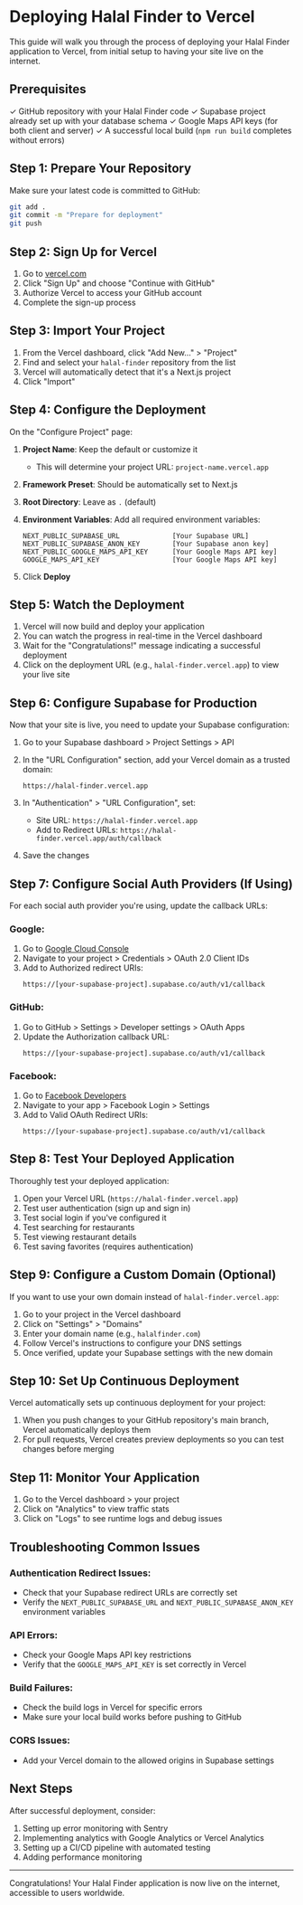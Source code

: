 # Deploying Halal Finder to Vercel

This guide will walk you through the process of deploying your Halal Finder application to Vercel, from initial setup to having your site live on the internet.

## Prerequisites

✓ GitHub repository with your Halal Finder code
✓ Supabase project already set up with your database schema
✓ Google Maps API keys (for both client and server)
✓ A successful local build (`npm run build` completes without errors)

## Step 1: Prepare Your Repository

Make sure your latest code is committed to GitHub:

```bash
git add .
git commit -m "Prepare for deployment"
git push
```

## Step 2: Sign Up for Vercel

1. Go to [vercel.com](https://vercel.com/)
2. Click "Sign Up" and choose "Continue with GitHub"
3. Authorize Vercel to access your GitHub account
4. Complete the sign-up process

## Step 3: Import Your Project

1. From the Vercel dashboard, click "Add New..." > "Project"
2. Find and select your `halal-finder` repository from the list
3. Vercel will automatically detect that it's a Next.js project
4. Click "Import"

## Step 4: Configure the Deployment

On the "Configure Project" page:

1. **Project Name**: Keep the default or customize it
   - This will determine your project URL: `project-name.vercel.app`

2. **Framework Preset**: Should be automatically set to Next.js

3. **Root Directory**: Leave as `.` (default)

4. **Environment Variables**: Add all required environment variables:
   ```
   NEXT_PUBLIC_SUPABASE_URL             [Your Supabase URL]
   NEXT_PUBLIC_SUPABASE_ANON_KEY        [Your Supabase anon key]
   NEXT_PUBLIC_GOOGLE_MAPS_API_KEY      [Your Google Maps API key]
   GOOGLE_MAPS_API_KEY                  [Your Google Maps API key]
   ```

5. Click **Deploy**

## Step 5: Watch the Deployment

1. Vercel will now build and deploy your application
2. You can watch the progress in real-time in the Vercel dashboard
3. Wait for the "Congratulations!" message indicating a successful deployment
4. Click on the deployment URL (e.g., `halal-finder.vercel.app`) to view your live site

## Step 6: Configure Supabase for Production

Now that your site is live, you need to update your Supabase configuration:

1. Go to your Supabase dashboard > Project Settings > API
2. In the "URL Configuration" section, add your Vercel domain as a trusted domain:
   ```
   https://halal-finder.vercel.app
   ```

3. In "Authentication" > "URL Configuration", set:
   - Site URL: `https://halal-finder.vercel.app`
   - Add to Redirect URLs: `https://halal-finder.vercel.app/auth/callback`

4. Save the changes

## Step 7: Configure Social Auth Providers (If Using)

For each social auth provider you're using, update the callback URLs:

### Google:
1. Go to [Google Cloud Console](https://console.cloud.google.com/)
2. Navigate to your project > Credentials > OAuth 2.0 Client IDs
3. Add to Authorized redirect URIs:
   ```
   https://[your-supabase-project].supabase.co/auth/v1/callback
   ```

### GitHub:
1. Go to GitHub > Settings > Developer settings > OAuth Apps
2. Update the Authorization callback URL:
   ```
   https://[your-supabase-project].supabase.co/auth/v1/callback
   ```

### Facebook:
1. Go to [Facebook Developers](https://developers.facebook.com/)
2. Navigate to your app > Facebook Login > Settings
3. Add to Valid OAuth Redirect URIs:
   ```
   https://[your-supabase-project].supabase.co/auth/v1/callback
   ```

## Step 8: Test Your Deployed Application

Thoroughly test your deployed application:

1. Open your Vercel URL (`https://halal-finder.vercel.app`)
2. Test user authentication (sign up and sign in)
3. Test social login if you've configured it
4. Test searching for restaurants
5. Test viewing restaurant details
6. Test saving favorites (requires authentication)

## Step 9: Configure a Custom Domain (Optional)

If you want to use your own domain instead of `halal-finder.vercel.app`:

1. Go to your project in the Vercel dashboard
2. Click on "Settings" > "Domains"
3. Enter your domain name (e.g., `halalfinder.com`)
4. Follow Vercel's instructions to configure your DNS settings
5. Once verified, update your Supabase settings with the new domain

## Step 10: Set Up Continuous Deployment

Vercel automatically sets up continuous deployment for your project:

1. When you push changes to your GitHub repository's main branch, Vercel automatically deploys them
2. For pull requests, Vercel creates preview deployments so you can test changes before merging

## Step 11: Monitor Your Application

1. Go to the Vercel dashboard > your project
2. Click on "Analytics" to view traffic stats
3. Click on "Logs" to see runtime logs and debug issues

## Troubleshooting Common Issues

### Authentication Redirect Issues:
- Check that your Supabase redirect URLs are correctly set
- Verify the `NEXT_PUBLIC_SUPABASE_URL` and `NEXT_PUBLIC_SUPABASE_ANON_KEY` environment variables

### API Errors:
- Check your Google Maps API key restrictions
- Verify that the `GOOGLE_MAPS_API_KEY` is set correctly in Vercel

### Build Failures:
- Check the build logs in Vercel for specific errors
- Make sure your local build works before pushing to GitHub

### CORS Issues:
- Add your Vercel domain to the allowed origins in Supabase settings

## Next Steps

After successful deployment, consider:

1. Setting up error monitoring with Sentry
2. Implementing analytics with Google Analytics or Vercel Analytics
3. Setting up a CI/CD pipeline with automated testing
4. Adding performance monitoring

---

Congratulations! Your Halal Finder application is now live on the internet, accessible to users worldwide. 